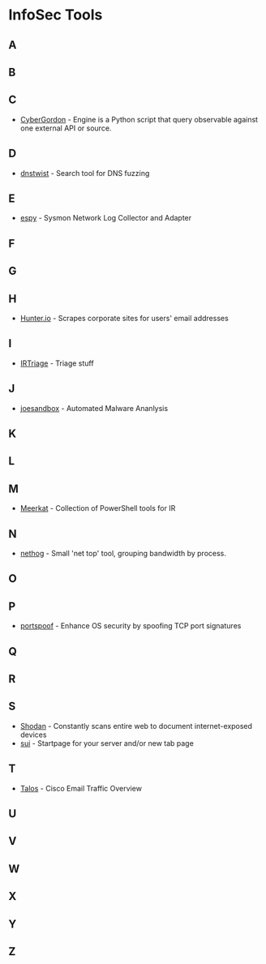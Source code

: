 # InfoSec Tools
## A
## B
## C
* [CyberGordon](https://cybergordon.com/engines.html) - Engine is a Python script that query observable against one external API or source.
## D
* [dnstwist](https://github.com/elceef/dnstwist) - Search tool for DNS fuzzing
## E
* [espy](https://github.com/activecm/espy) - Sysmon Network Log Collector and Adapter
## F
## G
## H
* [Hunter.io](https://hunter.io/) - Scrapes corporate sites for users' email addresses
## I
* [IRTriage](https://github.com/AJMartel/IRTriage) - Triage stuff
## J
* [joesandbox](https://www.joesandbox.com) - Automated Malware Ananlysis
## K
## L
## M
* [Meerkat](https://github.com/TonyPhipps/Meerkat) - Collection of PowerShell tools for IR
## N
* [nethog](https://github.com/raboof/nethogs) - Small 'net top' tool, grouping bandwidth by process.
## O
## P
* [portspoof](https://github.com/drk1wi/portspoof) - Enhance OS security by spoofing TCP port signatures
## Q
## R
## S
* [Shodan](https://www.shodan.io/) - Constantly scans entire web to document internet-exposed devices
* [sui](https://github.com/jeroenpardon/sui) - Startpage for your server and/or new tab page
## T
* [Talos](https://talosintelligence.com/) - Cisco Email Traffic Overview
## U
## V
## W
## X
## Y
## Z
